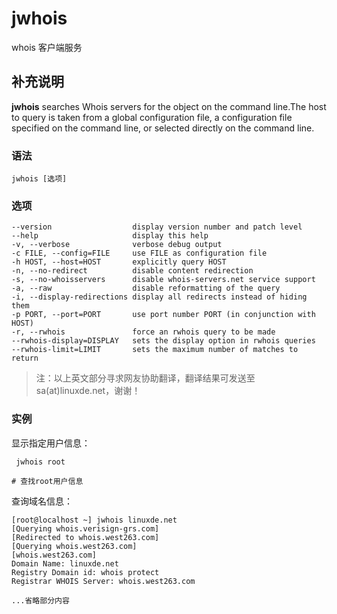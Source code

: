 # jwhois

whois 客户端服务

## 补充说明

**jwhois** searches Whois servers for the object on the command line.The host to query is taken from a global configuration file, a configuration file specified on the command line, or selected directly on the command line.

### 语法

```text
jwhois [选项]
```

### 选项

```text
--version                  display version number and patch level
--help                     display this help
-v, --verbose              verbose debug output
-c FILE, --config=FILE     use FILE as configuration file
-h HOST, --host=HOST       explicitly query HOST
-n, --no-redirect          disable content redirection
-s, --no-whoisservers      disable whois-servers.net service support
-a, --raw                  disable reformatting of the query
-i, --display-redirections display all redirects instead of hiding them
-p PORT, --port=PORT       use port number PORT (in conjunction with HOST)
-r, --rwhois               force an rwhois query to be made
--rwhois-display=DISPLAY   sets the display option in rwhois queries
--rwhois-limit=LIMIT       sets the maximum number of matches to return
```

> 注：以上英文部分寻求网友协助翻译，翻译结果可发送至 sa\(at\)linuxde.net，谢谢！

### 实例

显示指定用户信息：

```text
 jwhois root

# 查找root用户信息
```

查询域名信息：

```text
[root@localhost ~] jwhois linuxde.net
[Querying whois.verisign-grs.com]
[Redirected to whois.west263.com]
[Querying whois.west263.com]
[whois.west263.com]
Domain Name: linuxde.net                   
Registry Domain id: whois protect
Registrar WHOIS Server: whois.west263.com

...省略部分内容
```

